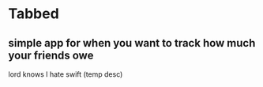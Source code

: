 # Tabbed

## simple app for when you want to track how much your friends owe
lord knows I hate swift (temp desc)
